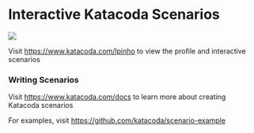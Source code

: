 # Interactive Katacoda Scenarios

[![](http://shields.katacoda.com/katacoda/lpinho/count.svg)](https://www.katacoda.com/lpinho "Get your profile on Katacoda.com")

Visit https://www.katacoda.com/lpinho to view the profile and interactive scenarios

### Writing Scenarios
Visit https://www.katacoda.com/docs to learn more about creating Katacoda scenarios

For examples, visit https://github.com/katacoda/scenario-example
